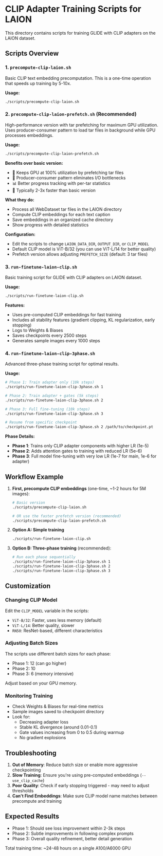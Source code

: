 # CLIP Adapter Training Scripts for LAION

This directory contains scripts for training GLIDE with CLIP adapters on the LAION dataset.

## Scripts Overview

### 1. `precompute-clip-laion.sh`
Basic CLIP text embedding precomputation. This is a one-time operation that speeds up training by 5-10x.

**Usage:**
```bash
./scripts/precompute-clip-laion.sh
```

### 2. `precompute-clip-laion-prefetch.sh` (Recommended)
High-performance version with tar prefetching for maximum GPU utilization. Uses producer-consumer pattern to load tar files in background while GPU processes embeddings.

**Usage:**
```bash
./scripts/precompute-clip-laion-prefetch.sh
```

**Benefits over basic version:**
- 🚀 Keeps GPU at 100% utilization by prefetching tar files
- 🔄 Producer-consumer pattern eliminates I/O bottlenecks
- 📊 Better progress tracking with per-tar statistics
- 🎯 Typically 2-3x faster than basic version

**What they do:**
- Process all WebDataset tar files in the LAION directory
- Compute CLIP embeddings for each text caption
- Save embeddings in an organized cache directory
- Show progress with detailed statistics

**Configuration:**
- Edit the scripts to change `LAION_DATA_DIR`, `OUTPUT_DIR`, or `CLIP_MODEL`
- Default CLIP model is ViT-B/32 (you can use ViT-L/14 for better quality)
- Prefetch version allows adjusting `PREFETCH_SIZE` (default: 3 tar files)

### 3. `run-finetune-laion-clip.sh`
Basic training script for GLIDE with CLIP adapters on LAION dataset.

**Usage:**
```bash
./scripts/run-finetune-laion-clip.sh
```

**Features:**
- Uses pre-computed CLIP embeddings for fast training
- Includes all stability features (gradient clipping, KL regularization, early stopping)
- Logs to Weights & Biases
- Saves checkpoints every 2500 steps
- Generates sample images every 1000 steps

### 4. `run-finetune-laion-clip-3phase.sh`
Advanced three-phase training script for optimal results.

**Usage:**
```bash
# Phase 1: Train adapter only (10k steps)
./scripts/run-finetune-laion-clip-3phase.sh 1

# Phase 2: Train adapter + gates (5k steps)
./scripts/run-finetune-laion-clip-3phase.sh 2

# Phase 3: Full fine-tuning (10k steps)
./scripts/run-finetune-laion-clip-3phase.sh 3

# Resume from specific checkpoint
./scripts/run-finetune-laion-clip-3phase.sh 2 /path/to/checkpoint.pt
```

**Phase Details:**
- **Phase 1**: Trains only CLIP adapter components with higher LR (1e-5)
- **Phase 2**: Adds attention gates to training with reduced LR (5e-6)
- **Phase 3**: Full model fine-tuning with very low LR (1e-7 for main, 1e-6 for adapter)

## Workflow Example

1. **First, precompute CLIP embeddings** (one-time, ~1-2 hours for 5M images):
   ```bash
   # Basic version
   ./scripts/precompute-clip-laion.sh
   
   # OR use the faster prefetch version (recommended)
   ./scripts/precompute-clip-laion-prefetch.sh
   ```

2. **Option A: Simple training**
   ```bash
   ./scripts/run-finetune-laion-clip.sh
   ```

3. **Option B: Three-phase training** (recommended):
   ```bash
   # Run each phase sequentially
   ./scripts/run-finetune-laion-clip-3phase.sh 1
   ./scripts/run-finetune-laion-clip-3phase.sh 2
   ./scripts/run-finetune-laion-clip-3phase.sh 3
   ```

## Customization

### Changing CLIP Model
Edit the `CLIP_MODEL` variable in the scripts:
- `ViT-B/32`: Faster, uses less memory (default)
- `ViT-L/14`: Better quality, slower
- `RN50`: ResNet-based, different characteristics

### Adjusting Batch Sizes
The scripts use different batch sizes for each phase:
- Phase 1: 12 (can go higher)
- Phase 2: 10
- Phase 3: 6 (memory intensive)

Adjust based on your GPU memory.

### Monitoring Training
- Check Weights & Biases for real-time metrics
- Sample images saved to checkpoint directory
- Look for:
  - Decreasing adapter loss
  - Stable KL divergence (around 0.01-0.1)
  - Gate values increasing from 0 to 0.5 during warmup
  - No gradient explosions

## Troubleshooting

1. **Out of Memory**: Reduce batch size or enable more aggressive checkpointing
2. **Slow Training**: Ensure you're using pre-computed embeddings (`--use_clip_cache`)
3. **Poor Quality**: Check if early stopping triggered - may need to adjust thresholds
4. **Can't Find Embeddings**: Make sure CLIP model name matches between precompute and training

## Expected Results

- Phase 1: Should see loss improvement within 2-3k steps
- Phase 2: Subtle improvements in following complex prompts
- Phase 3: Overall quality refinement, better detail generation

Total training time: ~24-48 hours on a single A100/A6000 GPU